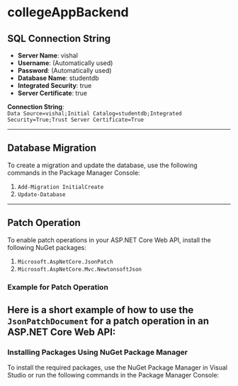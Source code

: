 # collegeAppBackend

## SQL Connection String

- **Server Name**: vishal  
- **Username**: (Automatically used)  
- **Password**: (Automatically used)  
- **Database Name**: studentdb  
- **Integrated Security**: true  
- **Server Certificate**: true  

**Connection String**:  
`Data Source=vishal;Initial Catalog=studentdb;Integrated Security=True;Trust Server Certificate=True`

---

## Database Migration

To create a migration and update the database, use the following commands in the Package Manager Console:

1. `Add-Migration InitialCreate`  
2. `Update-Database`

---

## Patch Operation

To enable patch operations in your ASP.NET Core Web API, install the following NuGet packages:

1. `Microsoft.AspNetCore.JsonPatch`  
2. `Microsoft.AspNetCore.Mvc.NewtonsoftJson`

### Example for Patch Operation

Here is a short example of how to use the `JsonPatchDocument` for a patch operation in an ASP.NET Core Web API:
---

### Installing Packages Using NuGet Package Manager

To install the required packages, use the NuGet Package Manager in Visual Studio or run the following commands in the Package Manager Console: